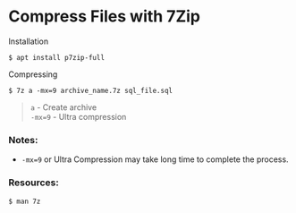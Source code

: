 # Compress Files with 7Zip

Installation
```shell
$ apt install p7zip-full
```

Compressing

```shell
$ 7z a -mx=9 archive_name.7z sql_file.sql
```
> `a` - Create archive  
> `-mx=9` - Ultra compression

### Notes:
* `-mx=9` or Ultra Compression may take long time to complete the process.

### Resources:
```shell
$ man 7z
```